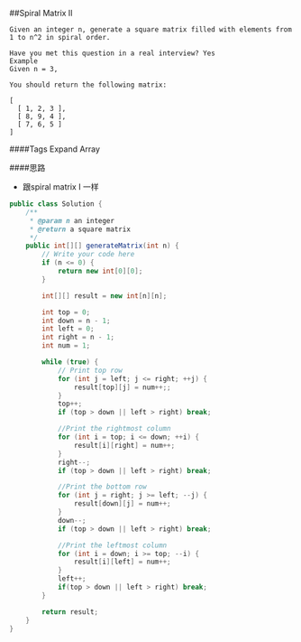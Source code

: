 ##Spiral Matrix II


	Given an integer n, generate a square matrix filled with elements from 1 to n^2 in spiral order.

	Have you met this question in a real interview? Yes
	Example
	Given n = 3,

	You should return the following matrix:

	[
	  [ 1, 2, 3 ],
	  [ 8, 9, 4 ],
	  [ 7, 6, 5 ]
	]

####Tags Expand
Array

####思路
- 跟spiral matrix I 一样

```java
public class Solution {
    /**
     * @param n an integer
     * @return a square matrix
     */
    public int[][] generateMatrix(int n) {
        // Write your code here
        if (n <= 0) {
            return new int[0][0];
        }

        int[][] result = new int[n][n];

        int top = 0;
        int down = n - 1;
        int left = 0;
        int right = n - 1;
        int num = 1;

        while (true) {
            // Print top row
            for (int j = left; j <= right; ++j) {
                result[top][j] = num++;;
            }
            top++;
            if (top > down || left > right) break;

            //Print the rightmost column
            for (int i = top; i <= down; ++i) {
                result[i][right] = num++;
            }
            right--;
            if (top > down || left > right) break;

            //Print the bottom row
            for (int j = right; j >= left; --j) {
                result[down][j] = num++;
            }
            down--;
            if (top > down || left > right) break;

            //Print the leftmost column
            for (int i = down; i >= top; --i) {
                result[i][left] = num++;
            }
            left++;
            if(top > down || left > right) break;
        }

        return result;
    }
}
```
